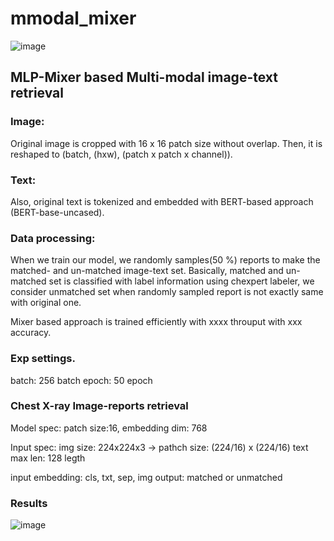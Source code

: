 # mmodal_mixer

![image](https://user-images.githubusercontent.com/47732974/146780955-da28d6e1-4192-4c0e-a2fe-f81edbc43ec2.png)

## MLP-Mixer based Multi-modal image-text retrieval

### Image:
Original image is cropped with 16 x 16 patch size without overlap. Then, it is reshaped to (batch, (hxw), (patch x patch x channel)). 

### Text:
Also, original text is tokenized and embedded with BERT-based approach (BERT-base-uncased).

### Data processing:
When we train our model, we randomly samples(50 %) reports to make the matched- and un-matched image-text set.
Basically, matched and un-matched set is classified with label information using chexpert labeler, we consider unmatched set when randomly sampled report is not exactly same with original one.


Mixer based approach is trained efficiently with xxxx throuput with xxx accuracy.



### Exp settings.

batch: 256 batch 
epoch: 50 epoch




### Chest X-ray Image-reports retrieval
Model spec:
patch size:16, embedding dim: 768

Input spec:
img size: 224x224x3 -> pathch size: (224/16) x (224/16)
text max len: 128 legth

input embedding: cls, txt, sep, img 
output: matched or unmatched



### Results

![image](https://user-images.githubusercontent.com/47732974/146780704-d159b33f-720e-41fa-8ce8-df13680f1c0a.png)

